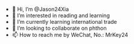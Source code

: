 - 👋 Hi, I’m @Jason24Xia
- 👀 I’m interested in reading and learning
- 🌱 I’m currently learning international trade
- 💞️ I’m looking to collaborate on phthon
- 📫 How to reach me by WeChat, No.: MrKey24

<!---
Jason24Xia/Jason24Xia is a ✨ special ✨ repository because its `README.md` (this file) appears on your GitHub profile.
You can click the Preview link to take a look at your changes.
--->
